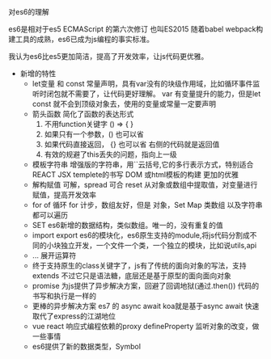 对es6的理解

es6是相对于es5 ECMAScript 的第六次修订 也叫ES2015 随着babel webpack构建工具的成熟，es6已成为js编程的事实标准。

我认为es6比es5更加简洁，提高了开发效率，让js代码更优雅。

- 新增的特性
  - let变量 和 const 常量声明，具有var没有的块级作用域，比如循环事件监听时闭包就不需要了，让代码更好理解。
  var 有变量提升的能力，但是let const 就不会到顶级对象去，使用的变量或常量一定要声明
  - 箭头函数 
    简化了函数的表达形式
      1. 不用function关键字 () => { }
      2. 如果只有一个参数，() 也可以省
      3. 如果代码直接返回， {} 也可以省 右侧的代码就是返回值
      4. 有效的规避了this丢失的问题，指向上一级
  - 模板字符串 增强版的字符串，用``云括号,它的多行表示方式，特别适合REACT JSX templete的书写
    DOM 或html模板的构建 更加的优雅
  - 解构赋值
    可解，spread 可合 reset 从对象或数组中提取值，对变量进行赋值，提高开发效率
  - for of 循环
    for 计步，数组友好，但是 对象，Set Map 类数组 以及字符串都可以遍历
  - SET es6新增的数据结构，类似数组。唯一的，没有重复的值
  - import export es6的模块化，es6原生支持的module,将js代码分割成不同的小块独立开发，一个文件一个类，一个独立的模块，比如说utils,api
  - ... 展开运算符
  - 终于支持原生的class关键字了，js有了传统的面向对象的写法，支持extends 不过它只是语法糖，底层还是基于原型的面向面向对象
  - promise 为js提供了异步解决方案，回避了回调地狱(通过.then()) 代码的书写和执行是一样的
  - 更棒的异步解决方案 es7 的 async await
    koa就是基于async await 快速取代了express的江湖地位
  - vue react 响应式编程依赖的proxy defineProperty 监听对象的改变，做一些事情
  - es6提供了新的数据类型，Symbol